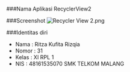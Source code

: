 ###Nama Aplikasi
RecyclerView2

###Screenshot
![Recycler View 2.png](https://s18.postimg.org/x74bp48m1/Recycler_View_2.png)

###Identitas diri
- Nama : Ritza Kufita Rizqia
- Nomor : 31
- Kelas : XI RPL 1
- NIS : 48161535070
SMK TELKOM MALANG
